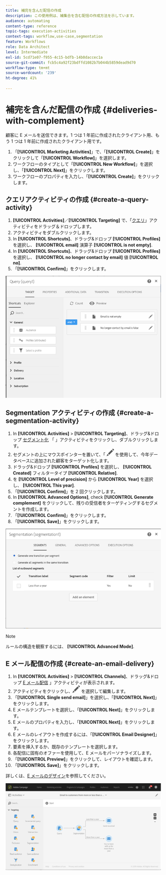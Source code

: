 ```yaml
---
title: 補完を含んだ配信の作成
description: この使用例は、補集合を含む配信の作成方法を示しています。
audience: automating
content-type: reference
topic-tags: execution-activities
context-tags: workflow,use-case,segmentation
feature: Workflows
role: Data Architect
level: Intermediate
exl-id: 5cd71e07-f955-4c15-bdfb-14b0daccec1a
source-git-commit: fcb5c4a92f23bdffd1082b7b044b5859dead9d70
workflow-type: tm+mt
source-wordcount: '239'
ht-degree: 41%

---
```


# 補完を含んだ配信の作成 {#deliveries-with-complement}

顧客に E メールを送信できます。1 つは 1 年前に作成されたクライアント用、もう 1 つは 1 年前に作成されたクライアント用です。

1. 「**[!UICONTROL Marketing Activities]**」で、「**[!UICONTROL Create]**」をクリックして「**[!UICONTROL Workflow]**」を選択します。
1. ワークフローのタイプとして「**[!UICONTROL New Workflow]**」を選択し、「**[!UICONTROL Next]**」をクリックします。
1. ワークフローのプロパティを入力し、「**[!UICONTROL Create]**」をクリックします。

## クエリアクティビティの作成 {#create-a-query-activity}

1. **[!UICONTROL Activities]**／**[!UICONTROL Targeting]** で、「[クエリ](../../automating/using/query.md)」アクティビティをドラッグ＆ドロップします。
1. アクティビティをダブルクリックします。
1. In **[!UICONTROL Shortcuts]**、ドラッグ&amp;ドロップ **[!UICONTROL Profiles]** を選択し、 **[!UICONTROL email]** 演算子 **[!UICONTROL is not empty]**.
1. In **[!UICONTROL Shortcuts]**、ドラッグ&amp;ドロップ **[!UICONTROL Profiles]** を選択し、 **[!UICONTROL no longer contact by email]** 値 **[!UICONTROL no]**.
1. 「**[!UICONTROL Confirm]**」をクリックします。

![](assets/wf-complement-query.png)

## Segmentation アクティビティの作成 {#create-a-segmentation-activity}

1. In **[!UICONTROL Activities]** > **[!UICONTROL Targeting]**、ドラッグ&amp;ドロップ [セグメント化](../../automating/using/segmentation.md) 「 」アクティビティをクリックし、ダブルクリックします。
1. セグメントの上にマウスポインターを置いて、「 ![](assets/edit_darkgrey-24px.png) を使用して、今年データベースに追加された顧客をターゲット化します。
1. ドラッグ&amp;ドロップ **[!UICONTROL Profiles]** を選択し、 **[!UICONTROL Created]** フィルタータイプ **[!UICONTROL Relative]**.
1. を **[!UICONTROL Level of precision]** から **[!UICONTROL Year]** を選択し、 **[!UICONTROL This year]**.
1. 「**[!UICONTROL Confirm]**」を 2 回クリックします。
1. In **[!UICONTROL Advanced Options]**, check **[!UICONTROL Generate complement]** をクリックして、残りの受信者をターゲティングするセグメントを作成します。
1. 「**[!UICONTROL Confirm]**」をクリックします。
1. 「**[!UICONTROL Save]**」をクリックします。

![](assets/wf-complement-segmentation.png)

>[!NOTE]
>
>ルールの構造を観察するには、 **[!UICONTROL Advanced Mode]**.

## E メール配信の作成 {#create-an-email-delivery}

1. In **[!UICONTROL Activities]** > **[!UICONTROL Channels]**、ドラッグ&amp;ドロップ [E メール配信](../../automating/using/email-delivery.md) 」アクティビティが表示されます。
1. アクティビティをクリックし、![](assets/edit_darkgrey-24px.png) を選択して編集します。
1. 「**[!UICONTROL Single send email]**」を選択し、「**[!UICONTROL Next]**」をクリックします。
1. E メールテンプレートを選択し、「**[!UICONTROL Next]**」をクリックします。
1. E メールのプロパティを入力し、「**[!UICONTROL Next]**」をクリックします。
1. E メールのレイアウトを作成するには、「**[!UICONTROL Email Designer]**」をクリックします。
1. 要素を挿入するか、既存のテンプレートを選択します。
1. 各配信に固有のオファーを使用して、E メールをパーソナライズします。
1. 「**[!UICONTROL Preview]**」をクリックして、レイアウトを確認します。
1. 「**[!UICONTROL Save]**」をクリックします。

詳しくは、[E メールのデザイン](../../designing/using/designing-from-scratch.md#designing-an-email-content-from-scratch)を参照してください。

![](assets/wf-deliveries-with-a-complement.png)
